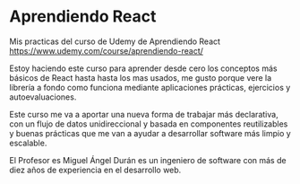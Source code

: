 # Aprendiendo React 

Mis practicas del curso de Udemy de Aprendiendo React https://www.udemy.com/course/aprendiendo-react/

Estoy haciendo este curso para aprender desde cero los conceptos más básicos de React hasta hasta los mas usados, me gusto porque vere la librería a fondo como funciona mediante aplicaciones prácticas, ejercicios y autoevaluaciones.

Este curso me va a aportar una nueva forma de trabajar más declarativa, con un flujo de datos unidireccional y basada en componentes reutilizables y buenas prácticas que me van a ayudar a desarrollar software más limpio y escalable.

El Profesor es Miguel Ángel Durán es un ingeniero de software con más de diez años de experiencia en el desarrollo web.